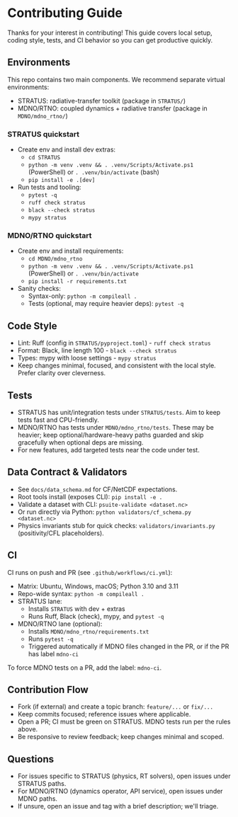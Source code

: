 ﻿# Contributing Guide

Thanks for your interest in contributing! This guide covers local setup, coding style, tests, and CI behavior so you can get productive quickly.

## Environments

This repo contains two main components. We recommend separate virtual environments:

- STRATUS: radiative-transfer toolkit (package in `STRATUS/`)
- MDNO/RTNO: coupled dynamics + radiative transfer (package in `MDNO/mdno_rtno/`)

### STRATUS quickstart

- Create env and install dev extras:
  - `cd STRATUS`
  - `python -m venv .venv && . .venv/Scripts/Activate.ps1` (PowerShell) or `. .venv/bin/activate` (bash)
  - `pip install -e .[dev]`
- Run tests and tooling:
  - `pytest -q`
  - `ruff check stratus`
  - `black --check stratus`
  - `mypy stratus`

### MDNO/RTNO quickstart

- Create env and install requirements:
  - `cd MDNO/mdno_rtno`
  - `python -m venv .venv && . .venv/Scripts/Activate.ps1` (PowerShell) or `. .venv/bin/activate`
  - `pip install -r requirements.txt`
- Sanity checks:
  - Syntax-only: `python -m compileall .`
  - Tests (optional, may require heavier deps): `pytest -q`

## Code Style

- Lint: Ruff (config in `STRATUS/pyproject.toml`) - `ruff check stratus`
- Format: Black, line length 100 - `black --check stratus`
- Types: mypy with loose settings - `mypy stratus`
- Keep changes minimal, focused, and consistent with the local style. Prefer clarity over cleverness.

## Tests

- STRATUS has unit/integration tests under `STRATUS/tests`. Aim to keep tests fast and CPU-friendly.
- MDNO/RTNO has tests under `MDNO/mdno_rtno/tests`. These may be heavier; keep optional/hardware-heavy paths guarded and skip gracefully when optional deps are missing.
- For new features, add targeted tests near the code under test.

## Data Contract & Validators

- See `docs/data_schema.md` for CF/NetCDF expectations.
- Root tools install (exposes CLI): `pip install -e .`
- Validate a dataset with CLI: `psuite-validate <dataset.nc>`
- Or run directly via Python: `python validators/cf_schema.py <dataset.nc>`
- Physics invariants stub for quick checks: `validators/invariants.py` (positivity/CFL placeholders).

## CI

CI runs on push and PR (see `.github/workflows/ci.yml`):

- Matrix: Ubuntu, Windows, macOS; Python 3.10 and 3.11
- Repo-wide syntax: `python -m compileall .`
- STRATUS lane:
  - Installs `STRATUS` with dev + extras
  - Runs Ruff, Black (check), mypy, and `pytest -q`
- MDNO/RTNO lane (optional):
  - Installs `MDNO/mdno_rtno/requirements.txt`
  - Runs `pytest -q`
  - Triggered automatically if MDNO files changed in the PR, or if the PR has label `mdno-ci`

To force MDNO tests on a PR, add the label: `mdno-ci`.

## Contribution Flow

- Fork (if external) and create a topic branch: `feature/...` or `fix/...`
- Keep commits focused; reference issues where applicable.
- Open a PR; CI must be green on STRATUS. MDNO tests run per the rules above.
- Be responsive to review feedback; keep changes minimal and scoped.

## Questions

- For issues specific to STRATUS (physics, RT solvers), open issues under STRATUS paths.
- For MDNO/RTNO (dynamics operator, API service), open issues under MDNO paths.
- If unsure, open an issue and tag with a brief description; we'll triage.

